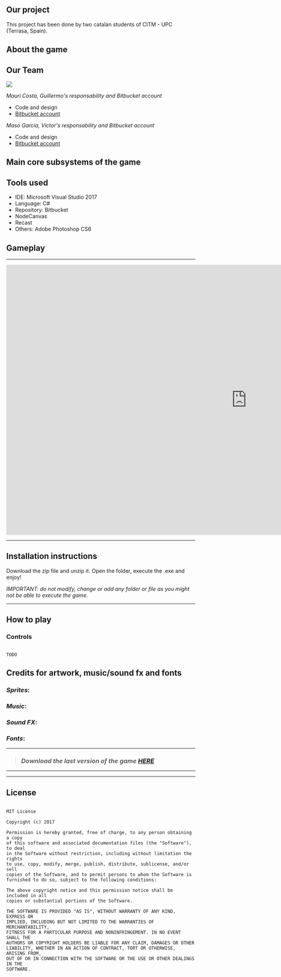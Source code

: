 
## **Our project** 



This project has been done by two catalan students of CITM - UPC (Terrasa, Spain).

## **About the game**



## **Our Team**

![](team_photo.jpg)

_Mauri Costa, Guillermo's responsability and Bitbucket account_

* Code and design
* [Bitbucket account](https://bitbucket.org/juliamauri/)

_Masó Garcia, Víctor's responsability and Bitbucket account_

* Code and design
* [Bitbucket account](https://bitbucket.org/nintervik/)


## **Main core subsystems of the game**


## **Tools used**
* IDE: Microsoft Visual Studio 2017
* Language: C#
* Repository: Bitbucket
* NodeCanvas
* Recast
* Others: Adobe Photoshop CS6


## **Gameplay**
___
<iframe width="1280" height="720" src="https://www.youtube.com/embed/isoApESpyFE" frameborder="0" gesture="media" allow="encrypted-media" allowfullscreen></iframe>

___
## **Installation instructions**

Download the zip file and unzip it. Open the folder, execute the .exe and enjoy!

_IMPORTANT: do not modify, change or add any folder or file as you might not be able to execute the game._
___

## **How to play**



### Controls
~~~~~~~~~~~~~~~

TODO

~~~~~~~~~~~~~~~


## **Credits for artwork, music/sound fx and fonts**

### *Sprites*:


### *Music*:



### *Sound FX*:


	
### *Fonts*:


___

> ### *Download the last version of the game [HERE](https://github.com/nintervik/Temple-Escape/releases/tag/v1.0)*

***
***

## **License**

~~~~~~~~~~~~~~~

MIT License

Copyright (c) 2017 

Permission is hereby granted, free of charge, to any person obtaining a copy
of this software and associated documentation files (the "Software"), to deal
in the Software without restriction, including without limitation the rights
to use, copy, modify, merge, publish, distribute, sublicense, and/or sell
copies of the Software, and to permit persons to whom the Software is
furnished to do so, subject to the following conditions:

The above copyright notice and this permission notice shall be included in all
copies or substantial portions of the Software.

THE SOFTWARE IS PROVIDED "AS IS", WITHOUT WARRANTY OF ANY KIND, EXPRESS OR
IMPLIED, INCLUDING BUT NOT LIMITED TO THE WARRANTIES OF MERCHANTABILITY,
FITNESS FOR A PARTICULAR PURPOSE AND NONINFRINGEMENT. IN NO EVENT SHALL THE
AUTHORS OR COPYRIGHT HOLDERS BE LIABLE FOR ANY CLAIM, DAMAGES OR OTHER
LIABILITY, WHETHER IN AN ACTION OF CONTRACT, TORT OR OTHERWISE, ARISING FROM,
OUT OF OR IN CONNECTION WITH THE SOFTWARE OR THE USE OR OTHER DEALINGS IN THE
SOFTWARE.

~~~~~~~~~~~~~~~
